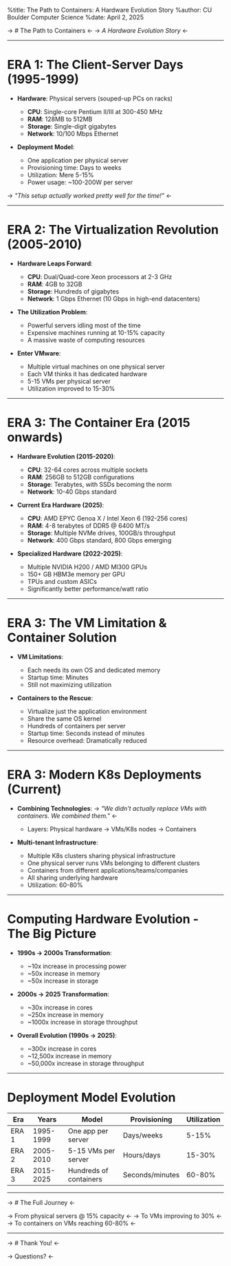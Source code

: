 %title: The Path to Containers: A Hardware Evolution Story
%author: CU Boulder Computer Science
%date: April 2, 2025

-> # The Path to Containers <-
-> *A Hardware Evolution Story* <-

---

# ERA 1: The Client-Server Days (1995-1999)

* **Hardware**: Physical servers (souped-up PCs on racks)
  * **CPU**: Single-core Pentium II/III at 300-450 MHz
  * **RAM**: 128MB to 512MB
  * **Storage**: Single-digit gigabytes
  * **Network**: 10/100 Mbps Ethernet

* **Deployment Model**:
  * One application per physical server
  * Provisioning time: Days to weeks
  * Utilization: Mere 5-15%
  * Power usage: ~100-200W per server

-> *"This setup actually worked pretty well for the time!"* <-

---

# ERA 2: The Virtualization Revolution (2005-2010)

* **Hardware Leaps Forward**:
  * **CPU**: Dual/Quad-core Xeon processors at 2-3 GHz
  * **RAM**: 4GB to 32GB
  * **Storage**: Hundreds of gigabytes
  * **Network**: 1 Gbps Ethernet (10 Gbps in high-end datacenters)

* **The Utilization Problem**:
  * Powerful servers idling most of the time
  * Expensive machines running at 10-15% capacity
  * A massive waste of computing resources

* **Enter VMware**:
  * Multiple virtual machines on one physical server
  * Each VM thinks it has dedicated hardware
  * 5-15 VMs per physical server
  * Utilization improved to 15-30%

---

# ERA 3: The Container Era (2015 onwards)

* **Hardware Evolution (2015-2020)**:
  * **CPU**: 32-64 cores across multiple sockets
  * **RAM**: 256GB to 512GB configurations
  * **Storage**: Terabytes, with SSDs becoming the norm
  * **Network**: 10-40 Gbps standard

* **Current Era Hardware (2025)**:
  * **CPU**: AMD EPYC Genoa X / Intel Xeon 6 (192-256 cores)
  * **RAM**: 4-8 terabytes of DDR5 @ 6400 MT/s
  * **Storage**: Multiple NVMe drives, 100GB/s throughput
  * **Network**: 400 Gbps standard, 800 Gbps emerging

* **Specialized Hardware (2022-2025)**:
  * Multiple NVIDIA H200 / AMD MI300 GPUs
  * 150+ GB HBM3e memory per GPU
  * TPUs and custom ASICs
  * Significantly better performance/watt ratio

---

# ERA 3: The VM Limitation & Container Solution

* **VM Limitations**:
  * Each needs its own OS and dedicated memory
  * Startup time: Minutes
  * Still not maximizing utilization

* **Containers to the Rescue**:
  * Virtualize just the application environment
  * Share the same OS kernel
  * Hundreds of containers per server
  * Startup time: Seconds instead of minutes
  * Resource overhead: Dramatically reduced

---

# ERA 3: Modern K8s Deployments (Current)

* **Combining Technologies**:
  -> *"We didn't actually replace VMs with containers. We combined them."* <-
  * Layers: Physical hardware → VMs/K8s nodes → Containers

* **Multi-tenant Infrastructure**:
  * Multiple K8s clusters sharing physical infrastructure
  * One physical server runs VMs belonging to different clusters
  * Containers from different applications/teams/companies
  * All sharing underlying hardware
  * Utilization: 60-80%

---

# Computing Hardware Evolution - The Big Picture

* **1990s → 2000s Transformation**:
  * ~10x increase in processing power
  * ~50x increase in memory
  * ~50x increase in storage

* **2000s → 2025 Transformation**:
  * ~30x increase in cores
  * ~250x increase in memory
  * ~1000x increase in storage throughput

* **Overall Evolution (1990s → 2025)**:
  * ~300x increase in cores
  * ~12,500x increase in memory
  * ~50,000x increase in storage throughput

---

# Deployment Model Evolution

| Era | Years | Model | Provisioning | Utilization |
|-----|-------|-------|-------------|-------------|
| ERA 1 | 1995-1999 | One app per server | Days/weeks | 5-15% |
| ERA 2 | 2005-2010 | 5-15 VMs per server | Hours/days | 15-30% |
| ERA 3 | 2015-2025 | Hundreds of containers | Seconds/minutes | 60-80% |

---

-> # The Full Journey <-

-> From physical servers @ 15% capacity <-
-> To VMs improving to 30% <-
-> To containers on VMs reaching 60-80% <-

---

-> # Thank You! <-

-> Questions? <-
